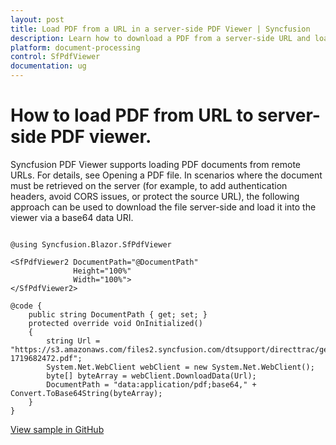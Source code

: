 ```yaml
---
layout: post
title: Load PDF from a URL in a server-side PDF Viewer | Syncfusion
description: Learn how to download a PDF from a server-side URL and load it into the Syncfusion Blazor SfPdfViewer component using a base64 data.
platform: document-processing
control: SfPdfViewer
documentation: ug
---
```


# How to load PDF from URL to server-side PDF viewer.

Syncfusion PDF Viewer supports loading PDF documents from remote URLs. For details, see Opening a PDF file. In scenarios where the document must be retrieved on the server (for example, to add authentication headers, avoid CORS issues, or protect the source URL), the following approach can be used to download the file server-side and load it into the viewer via a base64 data URI.

```cshtml

@using Syncfusion.Blazor.SfPdfViewer

<SfPdfViewer2 DocumentPath="@DocumentPath"
              Height="100%"
              Width="100%">
</SfPdfViewer2>

@code {
    public string DocumentPath { get; set; }
    protected override void OnInitialized()
    {
        string Url = "https://s3.amazonaws.com/files2.syncfusion.com/dtsupport/directtrac/general/pd/HTTP_Succinctly-1719682472.pdf";
        System.Net.WebClient webClient = new System.Net.WebClient();
        byte[] byteArray = webClient.DownloadData(Url);
        DocumentPath = "data:application/pdf;base64," + Convert.ToBase64String(byteArray);
    }
}

```

[View sample in GitHub](https://github.com/SyncfusionExamples/blazor-pdf-viewer-examples/tree/master/Load%20and%20Save/Load%20PDF%20file%20from%20URL)
